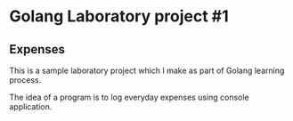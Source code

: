 # Golang Laboratory project #1 #
## Expenses ##
This is a sample laboratory project which I make as part of Golang learning process.

The idea of a program is to log everyday expenses using console application.